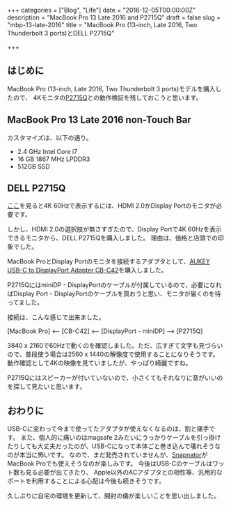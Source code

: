 +++
categories = ["Blog", "Life"]
date = "2016-12-05T00:00:00Z"
description = "MacBook Pro 13 Late 2016 and P2715Q"
draft = false
slug = "mbp-13-late-2016"
title = "MacBook Pro (13-inch, Late 2016, Two Thunderbolt 3 ports)とDELL P2715Q"

+++

## はじめに

MacBook Pro (13-inch, Late 2016, Two Thunderbolt 3 ports)モデルを購入したので、
4Kモニタの[P2715Q](http://accessories.apj.dell.com/sna/productdetail.aspx?c=jp&cs=jpbsd1&l=ja&s=bsd&sku=210-AFRI&redirect=1)との動作検証を残しておこうと思います。

## MacBook Pro 13 Late 2016 non-Touch Bar

カスタマイズは、以下の通り。

* 2.4 GHz Intel Core i7
* 16 GB 1867 MHz LPDDR3
* 512GB SSD

## DELL P2715Q

[ここ](https://support.apple.com/ja-jp/HT206587)を見ると4K 60Hzで表示するには、HDMI 2.0かDisplay Portのモニタが必要です。

しかし、HDMI 2.0の選択肢が無さすぎたので、Display Portで4K 60Hzを表示できるモニタから、DELL P2715Qを購入しました。
理由は、価格と店頭での印象でした。

MacBook ProとDisplay Portのモニタを接続するアダプタとして、[AUKEY USB-C to DisplayPort Adapter CB-C42](http://www.aukey.com/products/usb-c-to-dp-adapter/)を購入しました。

P2715QにはminiDP - DisplayPortのケーブルが付属しているので、必要になればDisplay Port - DisplayPortのケーブルを買おうと思い、モニタが届くのを待ってました。

接続は、こんな感じで出来ました。

[MacBook Pro] <-- [CB-C42] <-- [DisplayPort - miniDP] --> [P2715Q]

3840 x 2160で60Hzで動くのを確認しました。ただ、広すぎて文字も見づらいので、普段使う場合は2560 x 1440の解像度で使用することになりそうです。
動作確認として4Kの映像を見ていましたが、やっぱり綺麗ですね。

P2715Qにはスピーカーが付いていないので、小さくてもそれなりに音がいいのを探して見たいと思います。

## おわりに

USB-Cに変わって今まで使ってたアダプタが使えなくなるのは、割と痛手です。
また、個人的に痛いのはmagsafe 2みたいにうっかりケーブルを引っ掛けたりしても大丈夫だったのが、USB-Cになって本体ごと巻き込んで壊れそうなのが本当に怖いです。
なので、まだ発売されていませんが、[Snapnator](https://www.kickstarter.com/projects/436147229/snapnator-your-macbook-snap-feature-is-back)がMacBook Proでも使えそうなのが楽しみです。
今後はUSB-Cのケーブルはワット数も見る必要が出てきたり、 Apple以外のACアダプタとの相性等、汎用的なポートを利用することによる心配は今後も続きそうです。

久しぶりに自宅の環境を更新して、開封の儀が楽しいことを思い出しました。
